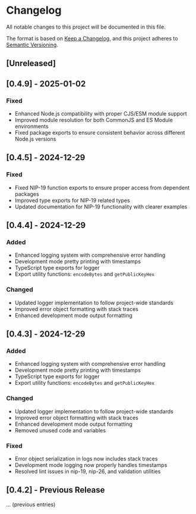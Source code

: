 # Changelog

All notable changes to this project will be documented in this file.

The format is based on [Keep a Changelog](https://keepachangelog.com/en/1.0.0/),
and this project adheres to [Semantic Versioning](https://semver.org/spec/v2.0.0.html).

## [Unreleased]

## [0.4.9] - 2025-01-02

### Fixed
- Enhanced Node.js compatibility with proper CJS/ESM module support
- Improved module resolution for both CommonJS and ES Module environments
- Fixed package exports to ensure consistent behavior across different Node.js versions

## [0.4.5] - 2024-12-29

### Fixed
- Fixed NIP-19 function exports to ensure proper access from dependent packages
- Improved type exports for NIP-19 related types
- Updated documentation for NIP-19 functionality with clearer examples

## [0.4.4] - 2024-12-29

### Added
- Enhanced logging system with comprehensive error handling
- Development mode pretty printing with timestamps
- TypeScript type exports for logger
- Export utility functions: `encodeBytes` and `getPublicKeyHex`

### Changed
- Updated logger implementation to follow project-wide standards
- Improved error object formatting with stack traces
- Enhanced development mode output formatting

## [0.4.3] - 2024-12-29

### Added
- Enhanced logging system with comprehensive error handling
- Development mode pretty printing with timestamps
- TypeScript type exports for logger
- Export utility functions: `encodeBytes` and `getPublicKeyHex`

### Changed
- Updated logger implementation to follow project-wide standards
- Improved error object formatting with stack traces
- Enhanced development mode output formatting
- Removed unused code and variables

### Fixed
- Error object serialization in logs now includes stack traces
- Development mode logging now properly handles timestamps
- Resolved lint issues in nip-19, nip-26, and validation utilities

## [0.4.2] - Previous Release
... (previous entries)
